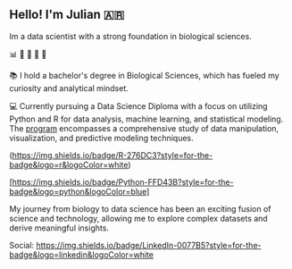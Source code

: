 
## Hello! I'm Julian :argentina:
Im a data scientist with a strong foundation in biological sciences. 

:bar_chart: :seedling: :mushroom: :dna: :microscope:

:books: I hold a bachelor's degree in Biological Sciences, which has fueled my curiosity and analytical mindset. 

:computer: Currently pursuing a Data Science Diploma with a focus on utilizing Python and R for data analysis, machine learning, and statistical modeling. 
The [program](https://institutodatascience.org/wp-content/uploads/2022/11/Brochure-diplomatura-en-ciencia-de-datos-con-R-y-Python-1.pdf) encompasses a comprehensive study of data manipulation, visualization, and predictive modeling techniques.  

(https://img.shields.io/badge/R-276DC3?style=for-the-badge&logo=r&logoColor=white)

[https://img.shields.io/badge/Python-FFD43B?style=for-the-badge&logo=python&logoColor=blue]

My journey from biology to data science has been an exciting fusion of science and technology, allowing me to explore complex datasets and derive meaningful insights.

Social:
https://img.shields.io/badge/LinkedIn-0077B5?style=for-the-badge&logo=linkedin&logoColor=white 
